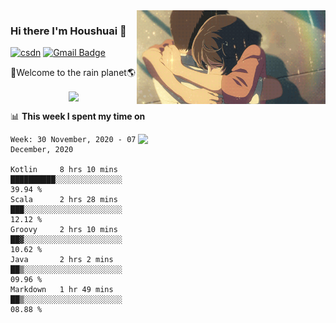 <img  align='right' height="150" src="https://github.com/LikeRainDay/LikeRainDay/blob/master/pic/img_rain_1.gif?raw=true">



### Hi there I'm Houshuai :lemon:

[![csdn](https://img.shields.io/badge/-csdn-c14438?style=flat-square&logo=c&logoColor=white)](https://blog.csdn.net/qq_15807167)
[![Gmail Badge](https://img.shields.io/badge/-gmail-c14438?style=flat-square&logo=Gmail&logoColor=white&link=mailto:houshuai0816@gmail.com)](mailto:houshuai0816@gmail.com)

🚀Welcome to the rain planet🌎

<center>
<img align='center'  src="https://source.unsplash.com/random/1200x600">
</center>

📊 **This week I spent my time on**

<img align='right'   width="300" src="https://github-readme-stats.vercel.app/api?username=LikeRainDay&show_icons=true&title_color=fff&icon_color=79ff97&text_color=9f9f9f&bg_color=151515">

<!--START_SECTION:waka-->
```text
Week: 30 November, 2020 - 07 December, 2020

Kotlin     8 hrs 10 mins   ██████████░░░░░░░░░░░░░░░   39.94 % 
Scala      2 hrs 28 mins   ███░░░░░░░░░░░░░░░░░░░░░░   12.12 % 
Groovy     2 hrs 10 mins   ██▓░░░░░░░░░░░░░░░░░░░░░░   10.62 % 
Java       2 hrs 2 mins    ██▒░░░░░░░░░░░░░░░░░░░░░░   09.96 % 
Markdown   1 hr 49 mins    ██▒░░░░░░░░░░░░░░░░░░░░░░   08.88 % 
```
<!--END_SECTION:waka-->
